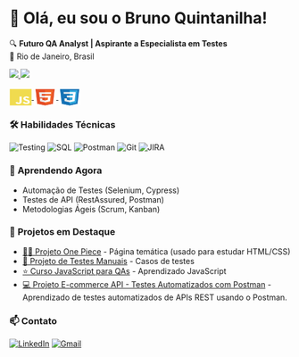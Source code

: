 # 👋 Olá, eu sou o Bruno Quintanilha!  

🔍 **Futuro QA Analyst | Aspirante a Especialista em Testes**  
📍 Rio de Janeiro, Brasil  

<div> <a href="https://github.com/bruno-quintanilha"> <img height="180em" src="https://github-readme-stats.vercel.app/api?username=bruno-quintanilha&show_icons=true&theme=tokyonight&include_all_commits=true&count_private=true"/> <img height="180em" src="https://github-readme-stats.vercel.app/api/top-langs/?username=bruno-quintanilha&layout=compact&langs_count=6&theme=tokyonight"/> </div> <div style="display: inline_block"><br> <img align="center" alt="Js" height="30" width="40" src="https://raw.githubusercontent.com/devicons/devicon/master/icons/javascript/javascript-plain.svg"> <img align="center" alt="HTML" height="30" width="40" src="https://raw.githubusercontent.com/devicons/devicon/master/icons/html5/html5-original.svg"> <img align="center" alt="CSS" height="30" width="40" src="https://raw.githubusercontent.com/devicons/devicon/master/icons/css3/css3-original.svg"> </a>

### 🛠 **Habilidades Técnicas**  
![Testing](https://img.shields.io/badge/Testing-Expertise-important?style=flat&logo=testing-library&logoColor=white)
![SQL](https://img.shields.io/badge/SQL-4479A1?style=flat&logo=postgresql&logoColor=white)
![Postman](https://img.shields.io/badge/Postman-FF6C37?style=flat&logo=postman&logoColor=white)
![Git](https://img.shields.io/badge/Git-E44C30?style=flat&logo=git&logoColor=white)
![JIRA](https://img.shields.io/badge/JIRA-0052CC?style=flat&logo=jira&logoColor=white)

### 🌱 **Aprendendo Agora**  
- Automação de Testes (Selenium, Cypress)  
- Testes de API (RestAssured, Postman)  
- Metodologias Ágeis (Scrum, Kanban)  

### 📌 **Projetos em Destaque**  
- [🏴‍☠️ Projeto One Piece](https://bruno-quintanilha.github.io/projeto-one-piece/) - Página temática (usado para estudar HTML/CSS)  
- [🚀 Projeto de Testes Manuais](https://github.com/bruno-quintanilha/Curso-Teste-Software-Manual-QualitersClub/tree/main) - Casos de testes
- [⭐ Curso JavaScript para QAs](https://github.com/bruno-quintanilha/curso-Javascript-para-QAs) - Aprendizado JavaScript
- [💻 Projeto E-commerce API - Testes Automatizados com Postman](https://github.com/bruno-quintanilha/Projeto-E-commerce-API-Testes-Automatizado-com-Postman) - Aprendizado de testes automatizados de APIs REST usando o Postman.

### 📫 **Contato**  
[![LinkedIn](https://img.shields.io/badge/LinkedIn-0077B5?style=flat&logo=linkedin&logoColor=white)](https://www.linkedin.com/in/bruno-quintanilha-qa/)
[![Gmail](https://img.shields.io/badge/Gmail-D14836?style=flat&logo=gmail&logoColor=white)](mailto:brunoqsousa01@gmail.com)
